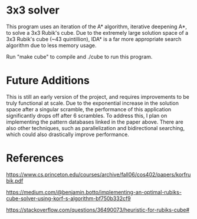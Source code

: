 # 3x3 solver
 
This program uses an iteration of the A* algorithm, iterative deepening A*, to solve a 3x3 Rubik's cube. Due to the extremely large solution space of a 3x3 Rubik's cube (~43 quintillion), IDA* is a far more appropriate search algorithm due to less memory usage.

Run "make cube" to compile and ./cube to run this program. 

# Future Additions
This is still an early version of the project, and requires improvements to be truly functional at scale. Due to the exponential increase in the solution space after a singular scramble, the performance of this application significantly drops off after 6 scrambles. To address this, I plan on implementing the pattern databases linked in the paper above. There are also other techniques, such as parallelization and bidirectional searching, which could also drastically improve performance. 

# References 
https://www.cs.princeton.edu/courses/archive/fall06/cos402/papers/korfrubik.pdf 

https://medium.com/@benjamin.botto/implementing-an-optimal-rubiks-cube-solver-using-korf-s-algorithm-bf750b332cf9

https://stackoverflow.com/questions/36490073/heuristic-for-rubiks-cube#

